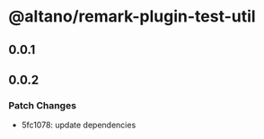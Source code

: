 # @altano/remark-plugin-test-util

## 0.0.1

## 0.0.2

### Patch Changes

- 5fc1078: update dependencies
